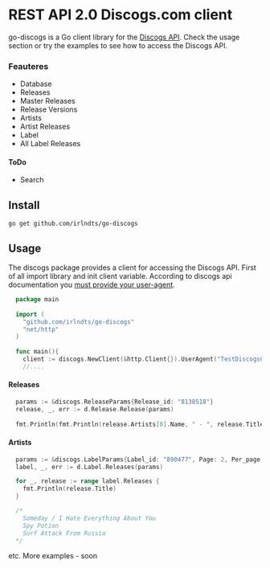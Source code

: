 # REST API 2.0 Discogs.com client

go-discogs is a Go client library for the [Discogs API](https://www.discogs.com/developers/). Check the usage section or try the examples to see how to access the Discogs API.

### Feauteres
 * Database
  * Releases
  * Master Releases
  * Release Versions
  * Artists
  * Artist Releases
  * Label
  * All Label Releases
 
#### ToDo
- Search

 
Install
--------
    go get github.com/irlndts/go-discogs

Usage
---------
The discogs package provides a client for accessing the Discogs API. 
First of all import library and init client variable. According to discogs api documentation you [must provide your user-agent](https://www.discogs.com/developers/#page:home,header:home-general-information). 
```go
  package main
    
  import (
    "github.com/irlndts/go-discogs"
    "net/http"
  )
    
  func main(){
    client := discogs.NewClient(&http.Client{}).UserAgent("TestDiscogsClient/0.0.1 +example.com")
    //.... 
``` 

#### Releases
```go
  params := &discogs.ReleaseParams{Release_id: "8138518"}
  release, _, err := d.Release.Release(params)
  
  fmt.Println(fmt.Println(release.Artists[0].Name, " - ", release.Title)) // St. Petersburg Ska-Jazz Review  -  Elephant Riddim
```

#### Artists
```go
  params := &discogs.LabelParams{Label_id: "890477", Page: 2, Per_page: 3}
  label, _, err := d.Label.Releases(params)

  for _, release := range label.Releases {
    fmt.Println(release.Title)
  }

  /*
    Someday / I Hate Everything About You
    Spy Potion
    Surf Attack From Russia
  */
```

etc. 
More examples - soon
